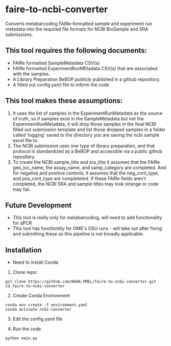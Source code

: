 # faire-to-ncbi-converter
Converts metabarcoding FAIRe-formatted sample and experiment run metadata into the required file formats for NCBI BioSample and SRA submissions.

## This tool requires the following documents:
- FAIRe formatted SampleMetadata CSV(s)
- FAIRe formatted ExperimentRunMEtadata CSV(s) that are associated with the samples.
- A Library Preparation BeBOP publicly published in a github repository.
- A filled out config.yaml file to inform the code

## This tool makes these assumptions: 
1. It uses the list of samples in the ExperimentRunMetadata as the source of truth, so if samples exist in the SampleMetadata but not the ExperimentRunMetadata, it will drop those samples in the final NCBI filled out submission template and list those dropped samples in a folder called 'logging' saved to the directory you are saving the ncbi sample excel file to.
2. The NCBI submission uses one type of library preparation, and that protocol is standardized as a BeBOP and accessible via a public github repository.
3. To create the NCBI sample_title and sra_title it assumes that the FAIRe geo_loc_name, the assay_name, and samp_category are completed. And for negative and positive controls, it assumes that the neg_cont_type, and pos_cont_type are completeted. If these FAIRe fields aren't completed, the NCBI SRA and sample titles may look strange or code may fail.

## Future Development
- This tool is really only for metabarcoding, will need to add functionality for qPCR
- This tool has functionlity for OME's OSU runs - will take out after fixing and submitting these as this pipeline is not broadly applicable.

## Installation
- Need to install Conda

1. Clone repo:
```
git clone https://github.com/NOAA-PMEL/faire-to-ncbi-converter.git
cd faire-to-ncbi-converter
```

2. Create Conda Environment
```
conda env create -f environment.yaml
conda activate ncbi-converter
```

3. Edit the config.yaml file

4. Run the code
```
python main.py 
```




